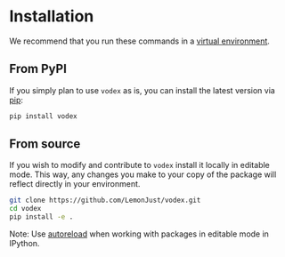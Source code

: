 # Installation

We recommend that you run these commands in a [virtual environment](https://conda.io/projects/conda/en/latest/user-guide/tasks/manage-environments.html).

## From PyPI

If you simply plan to use `vodex` as is, you can install the latest version via [pip](https://pypi.org/project/vodex/):
```bash
pip install vodex
```

## From source

If you wish to modify and contribute to `vodex` install it locally in editable mode.
This way, any changes you make to your copy of the package will reflect directly in your environment.

```bash
git clone https://github.com/LemonJust/vodex.git
cd vodex
pip install -e .
```

Note: Use [autoreload](https://ipython.readthedocs.io/en/stable/config/extensions/autoreload.html) when working with packages in editable mode in IPython.

